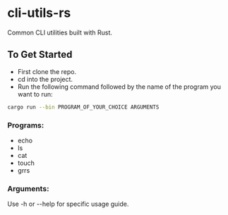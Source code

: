 # cli-utils-rs

Common CLI utilities built with Rust.

## To Get Started

- First clone the repo.
- cd into the project.
- Run the following command followed by the name of the program you want to run:

```bash
cargo run --bin PROGRAM_OF_YOUR_CHOICE ARGUMENTS
```

### Programs:

- echo
- ls
- cat
- touch
- grrs

### Arguments:

Use -h or --help for specific usage guide.
